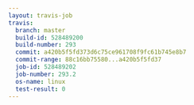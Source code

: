 ```yaml
---
layout: travis-job
travis:
  branch: master
  build-id: 528489200
  build-number: 293
  commit: a420b5f5fd373d6c75ce961708f9fc61b745e8b7
  commit-range: 88c16bb75580...a420b5f5fd37
  job-id: 528489202
  job-number: 293.2
  os-name: linux
  test-result: 0
---
```

